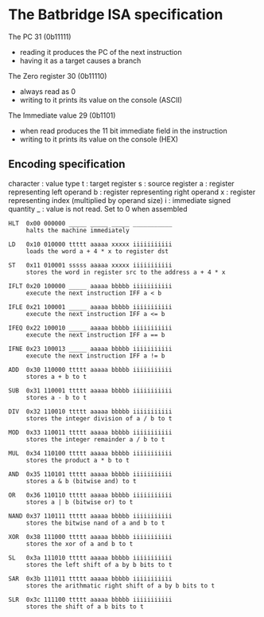 # The Batbridge ISA specification

The PC 31 (0b11111)
  - reading it produces the PC of the next instruction
  - having it as a target causes a branch

The Zero register 30 (0b11110)
  - always read as 0
  - writing to it prints its value on the console (ASCII)

The Immediate value 29 (0b1101)
  - when read produces the 11 bit immediate field in the instruction
  - writing to it prints its value on the console (HEX)

## Encoding specification

character : value type
 t : target register
 s : source register
 a : register representing left operand
 b : register representing right operand
 x : register representing index (multiplied by operand size)
 i : immediate signed quantity
 _ : value is not read. Set to 0 when assembled

```
HLT  0x00 000000 _____ _____ _____ ___________
     halts the machine immediately

LD   0x10 010000 ttttt aaaaa xxxxx iiiiiiiiiii
     loads the word a + 4 * x to register dst

ST   0x11 010001 sssss aaaaa xxxxx iiiiiiiiiii
     stores the word in register src to the address a + 4 * x

IFLT 0x20 100000 _____ aaaaa bbbbb iiiiiiiiiii
     execute the next instruction IFF a < b
 
IFLE 0x21 100001 _____ aaaaa bbbbb iiiiiiiiiii
     execute the next instruction IFF a <= b
 
IFEQ 0x22 100010 _____ aaaaa bbbbb iiiiiiiiiii
     execute the next instruction IFF a == b
 
IFNE 0x23 100013 _____ aaaaa bbbbb iiiiiiiiiii
     execute the next instruction IFF a != b
 
ADD  0x30 110000 ttttt aaaaa bbbbb iiiiiiiiiii
     stores a + b to t
 
SUB  0x31 110001 ttttt aaaaa bbbbb iiiiiiiiiii
     stores a - b to t
 
DIV  0x32 110010 ttttt aaaaa bbbbb iiiiiiiiiii
     stores the integer division of a / b to t
 
MOD  0x33 110011 ttttt aaaaa bbbbb iiiiiiiiiii
     stores the integer remainder a / b to t
 
MUL  0x34 110100 ttttt aaaaa bbbbb iiiiiiiiiii
     stores the product a * b to t
 
AND  0x35 110101 ttttt aaaaa bbbbb iiiiiiiiiii
     stores a & b (bitwise and) to t
 
OR   0x36 110110 ttttt aaaaa bbbbb iiiiiiiiiii
     stores a | b (bitwise or) to t

NAND 0x37 110111 ttttt aaaaa bbbbb iiiiiiiiiii
     stores the bitwise nand of a and b to t
 
XOR  0x38 111000 ttttt aaaaa bbbbb iiiiiiiiiii
     stores the xor of a and b to t
 
SL   0x3a 111010 ttttt aaaaa bbbbb iiiiiiiiiii
     stores the left shift of a by b bits to t
 
SAR  0x3b 111011 ttttt aaaaa bbbbb iiiiiiiiiii
     stores the arithmatic right shift of a by b bits to t
 
SLR  0x3c 111100 ttttt aaaaa bbbbb iiiiiiiiiii
     stores the shift of a b bits to t
```
